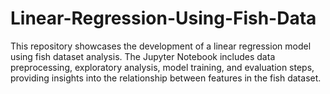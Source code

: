 # Linear-Regression-Using-Fish-Data
This repository showcases the development of a linear regression model using fish dataset analysis. The Jupyter Notebook includes data preprocessing, exploratory analysis, model training, and evaluation steps, providing insights into the relationship between features in the fish dataset.
